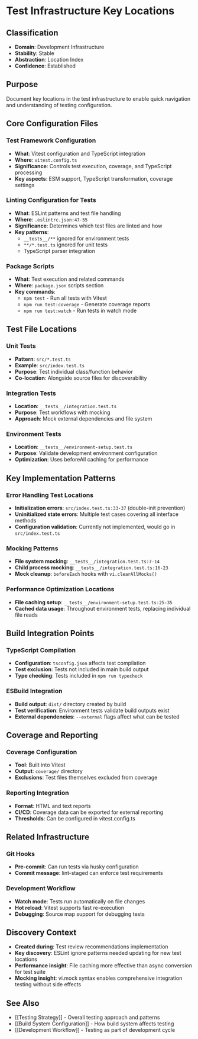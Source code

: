 # Test Infrastructure Key Locations

## Classification
- **Domain**: Development Infrastructure  
- **Stability**: Stable
- **Abstraction**: Location Index
- **Confidence**: Established

## Purpose
Document key locations in the test infrastructure to enable quick navigation and understanding of testing configuration.

## Core Configuration Files

### Test Framework Configuration
- **What**: Vitest configuration and TypeScript integration
- **Where**: `vitest.config.ts`
- **Significance**: Controls test execution, coverage, and TypeScript processing
- **Key aspects**: ESM support, TypeScript transformation, coverage settings

### Linting Configuration for Tests  
- **What**: ESLint patterns and test file handling
- **Where**: `.eslintrc.json:47-55`
- **Significance**: Determines which test files are linted and how
- **Key patterns**: 
  - `__tests__/**` ignored for environment tests
  - `**/*.test.ts` ignored for unit tests
  - TypeScript parser integration

### Package Scripts
- **What**: Test execution and related commands
- **Where**: `package.json` scripts section
- **Key commands**:
  - `npm test` - Run all tests with Vitest
  - `npm run test:coverage` - Generate coverage reports
  - `npm run test:watch` - Run tests in watch mode

## Test File Locations

### Unit Tests
- **Pattern**: `src/*.test.ts`
- **Example**: `src/index.test.ts`
- **Purpose**: Test individual class/function behavior
- **Co-location**: Alongside source files for discoverability

### Integration Tests  
- **Location**: `__tests__/integration.test.ts`
- **Purpose**: Test workflows with mocking
- **Approach**: Mock external dependencies and file system

### Environment Tests
- **Location**: `__tests__/environment-setup.test.ts`
- **Purpose**: Validate development environment configuration
- **Optimization**: Uses beforeAll caching for performance

## Key Implementation Patterns

### Error Handling Test Locations
- **Initialization errors**: `src/index.test.ts:33-37` (double-init prevention)
- **Uninitialized state errors**: Multiple test cases covering all interface methods
- **Configuration validation**: Currently not implemented, would go in `src/index.test.ts`

### Mocking Patterns
- **File system mocking**: `__tests__/integration.test.ts:7-14`
- **Child process mocking**: `__tests__/integration.test.ts:16-23`
- **Mock cleanup**: `beforeEach` hooks with `vi.clearAllMocks()`

### Performance Optimization Locations
- **File caching setup**: `__tests__/environment-setup.test.ts:25-35`
- **Cached data usage**: Throughout environment tests, replacing individual file reads

## Build Integration Points

### TypeScript Compilation
- **Configuration**: `tsconfig.json` affects test compilation
- **Test exclusion**: Tests not included in main build output
- **Type checking**: Tests included in `npm run typecheck`

### ESBuild Integration
- **Build output**: `dist/` directory created by build
- **Test verification**: Environment tests validate build outputs exist
- **External dependencies**: `--external` flags affect what can be tested

## Coverage and Reporting

### Coverage Configuration
- **Tool**: Built into Vitest
- **Output**: `coverage/` directory
- **Exclusions**: Test files themselves excluded from coverage

### Reporting Integration
- **Format**: HTML and text reports
- **CI/CD**: Coverage data can be exported for external reporting
- **Thresholds**: Can be configured in vitest.config.ts

## Related Infrastructure

### Git Hooks
- **Pre-commit**: Can run tests via husky configuration
- **Commit message**: lint-staged can enforce test requirements

### Development Workflow
- **Watch mode**: Tests run automatically on file changes
- **Hot reload**: Vitest supports fast re-execution
- **Debugging**: Source map support for debugging tests

## Discovery Context
- **Created during**: Test review recommendations implementation
- **Key discovery**: ESLint ignore patterns needed updating for new test locations  
- **Performance insight**: File caching more effective than async conversion for test suite
- **Mocking insight**: vi.mock syntax enables comprehensive integration testing without side effects

## See Also
- [[Testing Strategy]] - Overall testing approach and patterns
- [[Build System Configuration]] - How build system affects testing
- [[Development Workflow]] - Testing as part of development cycle